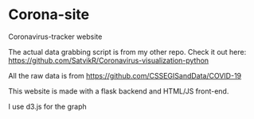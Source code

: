 # Corona-site
Coronavirus-tracker website

The actual data grabbing script is from my other repo. Check it out here: https://github.com/SatvikR/Coronavirus-visualization-python

All the raw data is from https://github.com/CSSEGISandData/COVID-19

This website is made with a flask backend and HTML/JS front-end.

I use d3.js for the graph
